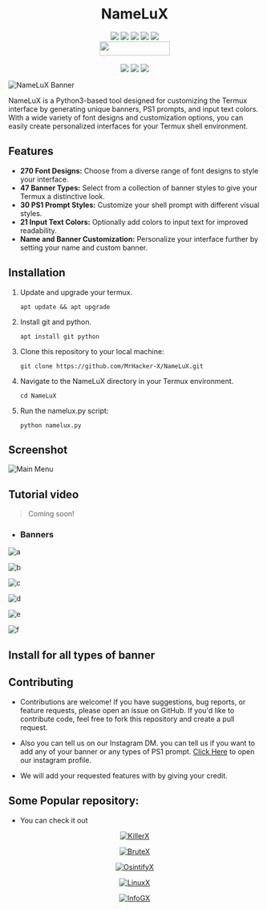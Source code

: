 <h1 align="center">NameLuX</h1>

<p align="center"> 
  <img src="https://img.shields.io/github/stars/MrHacker-X/NameLuX?style=for-the-badge&color=orange">
  <img src="https://img.shields.io/github/forks/MrHacker-X/NameLuX?color=cyan&style=for-the-badge&color=purple">
  <img src="https://img.shields.io/github/watchers/MrHacker-X/NameLuX?color=cyan&style=for-the-badge&color=purple">
  <img src="https://img.shields.io/github/issues/MrHacker-X/NameLuX?color=red&style=for-the-badge">
  <img src="https://img.shields.io/github/license/MrHacker-X/NameLuX?style=for-the-badge&color=blue"><br>
  <img src="https://hits.dwyl.com/MrHacker-X/NameLuX.svg" width="140" height="28">
<br>
<br>
  <img src="https://img.shields.io/badge/Author-Alex Butler-purple?style=flat-square">
  <img src="https://img.shields.io/badge/Open%20Source-Yes-cyan?style=flat-square">
  <img src="https://img.shields.io/badge/Written%20In-Python-blue?style=flat-square">
</p>


![NameLuX Banner](https://i.ibb.co/qFVKXxF/20230818-024035.png)

NameLuX is a Python3-based tool designed for customizing the Termux interface by generating unique banners, PS1 prompts, and input text colors. With a wide variety of font designs and customization options, you can easily create personalized interfaces for your Termux shell environment.

## Features

- **270 Font Designs:** Choose from a diverse range of font designs to style your interface.
- **47 Banner Types:** Select from a collection of banner styles to give your Termux a distinctive look.
- **30 PS1 Prompt Styles:** Customize your shell prompt with different visual styles.
- **21 Input Text Colors:** Optionally add colors to input text for improved readability.
- **Name and Banner Customization:** Personalize your interface further by setting your name and custom banner.

## Installation

1. Update and upgrade your termux.

    `apt update && apt upgrade`

2. Install git and python.

    `apt install git python`

3. Clone this repository to your local machine:

    ```git clone https://github.com/MrHacker-X/NameLuX.git```

4. Navigate to the NameLuX directory in your Termux environment.

    `cd NameLuX`

5. Run the namelux.py script:

    `python namelux.py`

## Screenshot

![Main Menu](https://i.ibb.co/5jDXVgB/Screenshot-2023-08-18-02-34-01-562-com-termux-edit.jpg)

## Tutorial video

> Coming soon!

- ### Banners

![a](https://i.ibb.co/xmhzdzz/Screenshot-2023-08-18-02-35-16-056-com-termux-edit.jpg)

![b](https://i.ibb.co/TPPGDwq/Screenshot-2023-08-18-02-34-57-233-com-termux-edit.jpg)

![c](https://i.ibb.co/v3QhCtm/Screenshot-2023-08-18-02-36-21-553-com-termux-edit.jpg)

![d](https://i.ibb.co/D8k6fgK/Screenshot-2023-08-18-02-36-58-149-com-termux-edit.jpg)

![e](https://i.ibb.co/2yQXPVb/Screenshot-2023-08-18-02-37-23-566-com-termux-edit.jpg)

![f](https://i.ibb.co/Z1fgtgT/Screenshot-2023-08-18-02-37-41-736-com-termux-edit.jpg)

## Install for all types of banner

## Contributing

- Contributions are welcome! If you have suggestions, bug reports, or feature requests, please open an issue on GitHub. If you'd like to contribute code, feel free to fork this repository and create a pull request.

- Also you can tell us on our Instagram DM. you can tell us if you want to add any of your banner or any types of PS1 prompt. [Click Here](https://instagram.com/haxorlex) to open our instagram profile.

- We will add your requested features with by giving your credit.

## Some Popular repository:
+ You can check it out
<p align="center"><a href="https://github.com/MrHacker-X/KillerX.git/"><img title="KillerX" src="https://github-readme-stats.vercel.app/api/pin/?username=MrHacker-X&repo=KillerX&theme=dark"></a>
<p align="center"><a href="https://github.com/MrHacker-X/BruteX.git/"><img title="BruteX" src="https://github-readme-stats.vercel.app/api/pin/?username=MrHacker-X&repo=BruteX&theme=dark"></a>
<p align="center"><a href="https://github.com/MrHacker-X/OsintifyX.git/"><img title="OsintifyX" src="https://github-readme-stats.vercel.app/api/pin/?username=MrHacker-X&repo=OsintifyX&theme=dark"></a>
<p align="center"><a href="https://github.com/MrHacker-X/LinuxX.git/"><img title="LinuxX" src="https://github-readme-stats.vercel.app/api/pin/?username=MrHacker-X&repo=LinuxX&theme=dark"></a>
<p align="center"><a href="https://github.com/MrHacker-X/InfoGX.git/"><img title="InfoGX" src="https://github-readme-stats.vercel.app/api/pin/?username=MrHacker-X&repo=InfoGX&theme=dark"></a>

